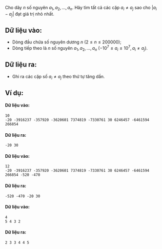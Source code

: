 Cho dãy $n$ số nguyên $a_1,a_2,…,a_n$. Hãy tìm tất cả các cặp $a_i≠a_j$ sao cho $|a_i-a_j|$ đạt giá trị nhỏ nhất.
## Dữ liệu vào:
- Dòng đầu chứa số nguyên dương $n\ (2≤n≤200000)$;
- Dòng tiếp theo là $n$ số nguyên $a_1,a_2,…,a_n\ (-10^7≤a_i≤10^7,a_i≠a_j)$.

## Dữ liệu ra:
- Ghi ra các cặp số $a_i≠a_j$ theo thứ tự tăng dần.

## Ví dụ:
#### Dữ liệu vào:
```
10
-20 -3916237 -357920 -3620601 7374819 -7330761 30 6246457 -6461594 266854
```

#### Dữ liệu ra:
```
-20 30
```

#### Dữ liệu vào:
```
12
-20 -3916237 -357920 -3620601 7374819 -7330761 30 6246457 -6461594 266854 -520 -470
```

#### Dữ liệu ra:
```
-520 -470 -20 30
```

#### Dữ liệu vào:
```
4
5 4 3 2
```

#### Dữ liệu ra:
```
2 3 3 4 4 5
```